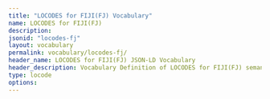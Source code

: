 ```yaml
---
title: "LOCODES for FIJI(FJ) Vocabulary"
name: LOCODES for FIJI(FJ) 
description: 
jsonid: "locodes-fj"
layout: vocabulary
permalink: vocabulary/locodes-fj/
header_name: LOCODES for FIJI(FJ) JSON-LD Vocabulary
header_description: Vocabulary Definition of LOCODES for FIJI(FJ) semantics in HTML format. JSON-LD format is available at [locodes-fj.jsonld](https://edi3.org/vocabulary/locodes-fj.jsonld)
type: locode
options:
---
```

